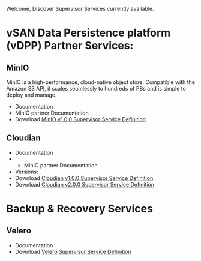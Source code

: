 Welcome, Discover Supervisor Services currently available.

# vSAN Data Persistence platform (vDPP) Partner Services: 

## MinIO
MinIO is a high-performance, cloud-native object store. Compatible with the Amazon S3 API, it scales seamlessly to hundreds of PBs and is simple to deploy and manage.
- Documentation
- MinIO partner Documentation   
- Download [MinIO v1.0.0 Supervisor Service Definition](https://vmwaresaas.jfrog.io/artifactory/vDPP-Partner-YAML/MinIO/MinIO/SupervisorService/1.0.0/minio-supervisorservice-1.0.0.yaml)

## Cloudian
- Documentation 
- - MinIO partner Documentation   
- Versions:
- Download [Cloudian v1.0.0 Supervisor Service Definition](https://vmwaresaas.jfrog.io/artifactory/vDPP-Partner-YAML/Cloudian/Hyperstore/SupervisorService/1.0.0/hyperstore-supervisorservice-1.0.0.yaml)
- Download [Cloudian v2.0.0 Supervisor Service Definition](https://vmwaresaas.jfrog.io/artifactory/vDPP-Partner-YAML/Cloudian/Hyperstore/SupervisorService/2.0.0/hyperstore-supervisorservice-2.0.0.yaml)

# Backup & Recovery Services
## Velero
- Documentation
- Download [Velero Supervisor Service Definition](https://vmwaresaas.jfrog.io/ui/repos/tree/General/vDPP-Partner-YAML)


